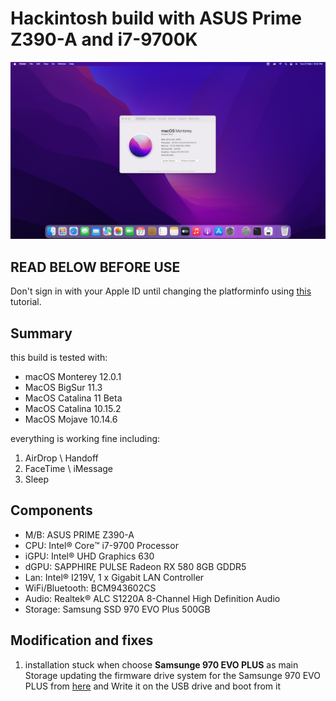 # Hackintosh build with ASUS Prime Z390-A and i7-9700K
![system_info](https://github.com/m4ary/OpenCore-Asus-Prime-Z390A_i7-9700K_RX580/blob/main/screenshot.jpg?raw=true)



## READ BELOW BEFORE USE
Don't sign in with your Apple ID until changing the platforminfo using [this](https://dortania.github.io/OpenCore-Install-Guide/config.plist/coffee-lake.html#platforminfo) tutorial.

## Summary
this build is tested with:
- macOS Monterey 12.0.1
- MacOS BigSur 11.3
- MacOS Catalina 11 Beta
- MacOS Catalina 10.15.2
- MacOS Mojave 10.14.6

everything is working fine including:
1. AirDrop \\ Handoff
2. FaceTime \\ iMessage
3. Sleep

## Components
- M/B: ASUS PRIME Z390-A
- CPU: Intel® Core™ i7-9700 Processor
- iGPU: Intel® UHD Graphics 630
- dGPU: SAPPHIRE PULSE Radeon RX 580 8GB GDDR5
- Lan: Intel® I219V, 1 x Gigabit LAN Controller
- WiFi/Bluetooth: BCM943602CS
- Audio: Realtek® ALC S1220A 8-Channel High Definition Audio
- Storage: Samsung SSD 970 EVO Plus 500GB


## Modification and fixes

1. installation stuck when choose **Samsunge 970 EVO PLUS** as main Storage
updating the firmware drive system for the Samsunge 970 EVO PLUS from  [here](https://www.samsung.com/semiconductor/minisite/ssd/download/tools/) and Write it on the USB drive and boot from it
